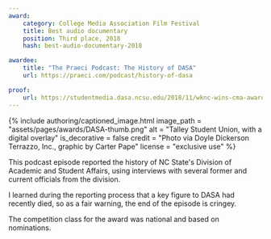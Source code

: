 ```yaml
---
award:
    category: College Media Association Film Festival
    title: Best audio documentary
    position: Third place, 2018
    hash: best-audio-documentary-2018

awardee:
    title: "The Praeci Podcast: The History of DASA"
    url: https://praeci.com/podcast/history-of-dasa

proof:
    url: https://studentmedia.dasa.ncsu.edu/2018/11/wknc-wins-cma-awards/
---
```


{% include authoring/captioned_image.html
    image_path = "assets/pages/awards/DASA-thumb.png"
    alt = "Talley Student Union, with a digital overlay"
    is_decorative = false
    credit = "Photo via Doyle Dickerson Terrazzo, Inc., graphic by Carter Pape"
    license = "exclusive use"
%}

This podcast episode reported the history of NC State's Division of Academic and Student Affairs, using interviews with several former and current officials from the division.

I learned during the reporting process that a key figure to DASA had recently died, so as a fair warning, the end of the episode is cringey.

The competition class for the award was national and based on nominations.
